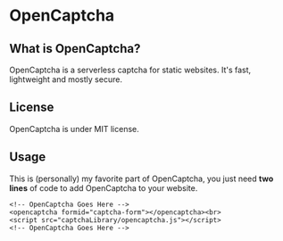 # OpenCaptcha

## What is OpenCaptcha?

OpenCaptcha is a serverless captcha for static websites. It's fast, lightweight and mostly secure.

## License

OpenCaptcha is under MIT license.

## Usage

This is (personally) my favorite part of OpenCaptcha, you just need **two lines** of code to add OpenCaptcha to your website.

```
<!-- OpenCaptcha Goes Here -->
<opencaptcha formid="captcha-form"></opencaptcha><br>
<script src="captchaLibrary/opencaptcha.js"></script>
<!-- OpenCaptcha Goes Here -->
```
